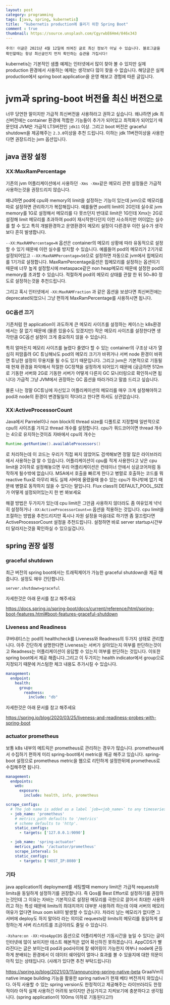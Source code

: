 ```yaml
---
layout: post
category: programming
tags: [java, spring, kubernetis]
title:  "kubernetis production에 올리기 위한 Spring Boot"
comment : true
thumbnail: https://source.unsplash.com/CgyrwbE6Hm4/846x343
---
```


``
주의! 이글은 2021년 4월 12일에 씌여진 글로 최신 정보가 아닐 수 있습니다. 블로그글을 확인할때는 항상 최신글인지 먼저 확인하는 습관을 가집시다!
``

kubernetis는 기본적인 샘플 예제는 인터넷에서 많이 찾아 볼 수 있지만 실제 production 환경에서 사용하는 예제는 생각보다 많이 찾을 수 없습니다.
해당글은 실제 production에서 spring boot application을 운영 해보고 경험에 따른 글입니다. 

# jvm과 spring-boot 버전을 최신 버전으로

너무 당연한 말이지만 가급적 최신버전을 사용하라고 권하고 싶습니다. 왜냐하면 jdk 최신버전에는 container 환경에 적합한 기능들이 추가가 되어있고 최적화가 되어있기 때문인데
JVM은 가급적 LTS버전인 ``jdk11`` 이상. 그리고 boot 버전은 graceful shutdown을 제공해주는 ``2.3.0``이상을 추천 드립니다.
이하는 jdk 11버전이상을 사용한다면 권장드리는 jvm 옵션입니다.

## java 권장 설정
### XX:MaxRamPercentage
기존의 jvm 어플리케이션에서 사용하던 ``-Xms -Xmx``같은 메모리 관련 설정들은 가급적 사용하는것을 권장드리지 않습니다.

왜냐하면 pod에 cpu와 memory의 limit을 설정하는 기능이 있는데 jvm으로 메모리를 따로 설정하면 관리하기가 복잡해집니다.
예를들면 pod의 limit이 2G인데 실수로 jvm memory를 1G로 설정해서 메모리를 다 못쓰던지 반대로 limit은 1G인데 Xmx는 2G로 설정해
limit 메모리를 초과하여 pod이 재시작한다던지 이런 사소하지만 어이없는 실수를 할 수 있고 특히 개발환경하고 운영환경이 메모리 설정이 다른경우
이런 실수가 생각보다 흔히 발생합니다.

`--XX:MaxRAMPercentage=N` 옵션은 container의 메모리 상황에 따라 유동적으로 설정할 수 있기 때문에 이런 실수를 방지할 수 있습니다.
예를들어 pod의 메모리가 2기가로 설정되어있고 `--XX:MaxRAMPercentage=50`으로 설정하면 자동으로 jvm에서 힙메모리를 1기가로 설정합니다.
MaxRamPercentage옵션은 힙메모리를 설정하는 옵션이기 때문에 너무 높게 설정할시에 metaspace같은 non heap메모리 때문에 설정한 pod의 memory를 초과할 수 있습니다.
적절하게 pod의 메모리 상태를 관찰 한 뒤 50~80 정도로 설정하는것을 추천드립니다.

그리고 혹시 인터넷에서 `-XX:MaxRAMFraction` 과 같은 옵션을 보셨다면 최신버전에는 deprecated되었으니 그냥 편하게 MaxRamPercentage를 사용하시면 됩니다.
### GC옵션 끄기
기존처럼 한 application이 과도하게 큰 메모리 사이즈를 설정하는 케이스는 k8s환경에서는 잘 없기 때문에 (물론 있을수도 있겠지만)
작은 메모리 사이즈를 설정한다면 생각만큼 GC옵션 설정이 크게 중요하지 않을 수 있습니다.


특히 얼마든지 메모리 사이즈를 늘렸다 줄였다 할 수 있는 container의 구조상 내가 열심히 피땀흘려 GC 튜닝해놔도 pod의 메모리 크기가 바뀌거나
서버 node 환경이 바뀌면 튜닝한 설정이 무용지물 될 수도 있기 때문입니다. 그리고 jvm은 기본적으로 기동될때 현재 환경을 파악해서 적절한
GC정책을 설정하게 되어있기 때문에 (궁금하면 512m로 기동한 서버와 2G로 기동한 서버가 어떻게 다른지 GC 모니터링으로 확인하시면 됩니다)
가급적 그냥 JVM에서 권장하는 GC 옵션을 따라가라고 말씀 드리고 싶습니다. 


물론 나는 정말 GC튜닝에 자신있고 어플리케이션의 메모리를 매우 크게 설정해야하고 pod과 node의 환경이 변경될일이 적다라고 한다면 하셔도 상관없습니다.

### XX:ActiveProcessorCount

Java에서 Parrelel이나 non block의 thread size를 디폴트로 지정할때 일반적으로 cpu의 사이즈를 가지고 thread 개수를 설정합니다.
cpu가 쿼드코어이면 thread 개수는 4으로 유지하는것이죠
자바에서 cpu의 개수는
```java
Runtime.getRuntime().availableProcessors()
```
로 처리하는데 이 코드는 우리가 직접 짜지 않았어도 검색해보면 정말 많은 라이브러리에서 사용하는걸 알 수 있습니다.
어플리케이션이 cpu를 적게 사용한다고 낮은 cpu limit을 2이하로 설정해놓으면 우리 어플리케이션은 컨테이너 안에서 싱글코어처럼 동작하게 될수밖에 없습니다.
MSA에서 호출을 빠르게 한다고 병렬로 호출하는 코드를 뭐 reactive flux로 아무리 짜도 실제 서버에 올렸을때 쓸수 있는 cpu가 하나밖에 없기 때문에 병렬로 동작하지 않을 수 있다는 말입니다.
Flux class의 DEFAULT_POOL_SIZE가 어떻게 설정되어있는지 한 번 봐보세요


해결 방법은 두가지가 있는데 cpu limit은 그만큼 사용하지 않더라도 좀 여유있게 넉넉히 설정하거나 `-XX:ActiveProcessorCount=n` 옵션을 적용하는 것입니다.
cpu limit을 조절하는 방법을 추천드리지만 혹시나 자원 설정을 마음대로 하기엔 좀 껄끄럽다면 ActiveProcessorCount 설정을 추천드립니다.
설정하면 바로 server startup시간부터 달라지는것을 확인하실 수 있으실겁니다.

## spring 권장 설정
### graceful shutdown
최근 버전의 spring boot에서는 트래픽제어가 가능한 graceful shutdown을 제공 해줍니다.
설정도 매우 간단합니다.
```properties
server.shutdown=graceful
```
자세한것은 아래 문서를 참고 해주세요

https://docs.spring.io/spring-boot/docs/current/reference/html/spring-boot-features.html#boot-features-graceful-shutdown

### Liveness and Readiness
쿠버네티스는 pod의 healthcheck를 Liveness와 Readness의 두가지 상태로 관리합니다.
아주 간단하게 설명한다면 Liveness는 서버가 살아있는지 여부를 판단하는것이고 Readness는 어플리케이션이 응답할 수 있는지 여부를 판단하는 것입니다.
이또한 spring boot에서 제공 해줍니다.그리고 이 두가지는 health indicator에서 group으로 지정되기 때문에 커스텀한 체크 내용도 추가시킬 수 있습니다.

```yaml
management:
  endpoint:
    health:
      group:
        readness:
          include: "db"
```
자세한것은 아래 문서를 참고 해주세요

https://spring.io/blog/2020/03/25/liveness-and-readiness-probes-with-spring-boot

### actuator prometheus
보통 k8s 내부의 메트릭은 prometheus로 관리하는 경우가 많습니다.
prometheus에서 수집하기 편하게 미리 spring-boot에서 metric을 제공 해주고 있습니다.
spring-boot 설정으로 prometheus metric을 웹으로 리턴하게 설정한뒤에 prometheus로 수집해주면 됩니다.
```yaml
management:
  endpoints:
    web:
      exposure:
        include: health, info, prometheus
```
```yaml
scrape_configs:
  # The job name is added as a label `job=<job_name>` to any timeseries scraped from this config.
  - job_name: 'prometheus'
    # metrics_path defaults to '/metrics'
    # scheme defaults to 'http'.
    static_configs:
      - targets: ['127.0.0.1:9090']

  - job_name: 'spring-actuator'
    metrics_path: '/actuator/prometheus'
    scrape_interval: 5s
    static_configs:
      - targets: ['HOST_IP:8080']
```
### 기타


java application의 deployment를 세팅할때 memory limit은 가급적 requests와 limits을 동일하게 설정하기를 권장합니다.
즉 Qos를 Best Effort로 설정하기를 권장하는것인데 그 이유는 자바는 기본적으로 설정된 메모리를 극한으로 끌어서 최대한 사용하려고 하는
특성 때문에 limits의 최대치까지 대부분 사용하려 하는데 이때 서버의 메모리 여유가 없다면 linux oom kill이 발생할 수 있습니다.
차라리 남는 메모리가 없다면 그 서버에 deploy도 하지 말아라 라는 의미로 requests랑 limits의 메모리를 동일하게 설정하는게
서버 리스타트를 조금이라도 줄일 수 있습니다.

`-Xshare:on -XX:+UseAppCDS` 옵션으로 어플리케이션 기동시간을 높일 수 있다는 글이 인터넷에 많이 보이지만 테스트 해본적은 없어 확신하진 못하겠습니다.
AppCDS가 빨라진다는 글은 보이는데 pod과 pod사이에 잘 쉐어링이 가능한지 여부나 node에 균등하게 분배되는 환경에서 이 데이터 쉐어링이 
얼마나 효과를 볼 수 있을지에 대한 의문이 아직 있는 상태입니다. (사례가 있다면 추천 부탁드립니다)


https://spring.io/blog/2021/03/11/announcing-spring-native-beta
GraalVm의 native image building 기능을 활용한 spring native가 현재 베타 버전까지 와있습니다.
아직 사용할 수 있는 spring version도 한정적이고 제공해주는 라이브러리도 한정적이라 아직 실제 사용하긴 어려워 보이지만
관심가지고 지켜보기에 충분하다고 생각됩니다. (spring application이 100ms 이하로 기동된다고!!)